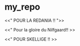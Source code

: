 # my_repo

<<" POUR LA REDANIA !! ">>

<<" Pour la gloire du Nilfgaard!! >>

<<" POUR SKELLIGE !! >>



